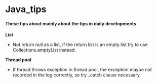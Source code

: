 # Java_tips
#### These tips about mainly about the tips in daily developments.

**List**
- Not return null as a list, if the return list is an empty list try to use Collections.emptyList instead.

**Thread pool**
- If thread throws exception in thread pool, the exception maybe not recorded in the log correctly, so try...catch clause necessary.
